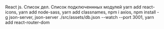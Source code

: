 React js. Список дел. Список подключеннных модулей yarn add react-icons, yarn add node-sass, yarn add classnames, npm i axios, npm install -g json-server, json-server ./src/assets/db.json --watch --port 3001, yarn add react-router-dom
